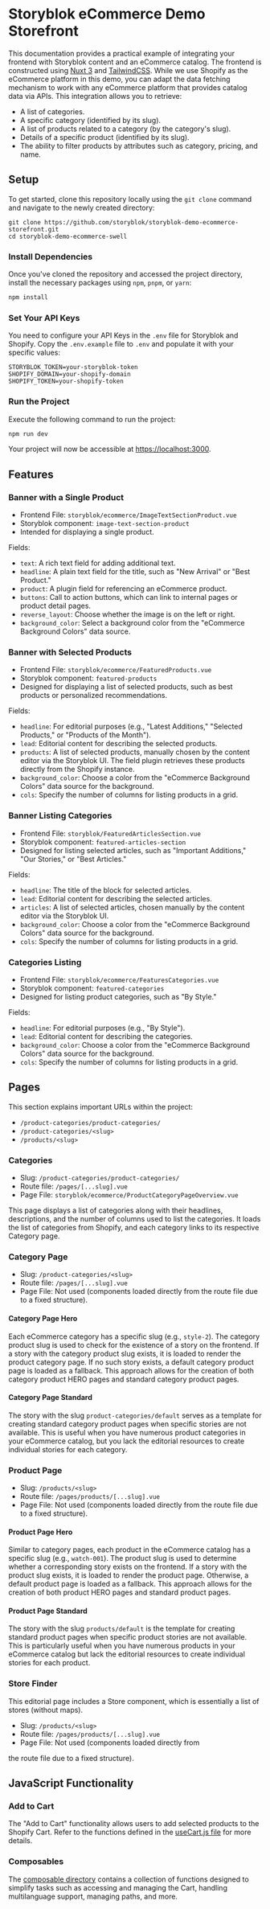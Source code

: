 # Storyblok eCommerce Demo Storefront

This documentation provides a practical example of integrating your frontend with Storyblok content and an eCommerce catalog. The frontend is constructed using [Nuxt 3](https://v3.nuxtjs.org/) and [TailwindCSS](https://tailwindcss.com/). While we use Shopify as the eCommerce platform in this demo, you can adapt the data fetching mechanism to work with any eCommerce platform that provides catalog data via APIs. This integration allows you to retrieve:

- A list of categories.
- A specific category (identified by its slug).
- A list of products related to a category (by the category's slug).
- Details of a specific product (identified by its slug).
- The ability to filter products by attributes such as category, pricing, and name.

## Setup

To get started, clone this repository locally using the `git clone` command and navigate to the newly created directory:

```shell
git clone https://github.com/storyblok/storyblok-demo-ecommerce-storefront.git
cd storyblok-demo-ecommerce-swell
```

### Install Dependencies

Once you've cloned the repository and accessed the project directory, install the necessary packages using `npm`, `pnpm`, or `yarn`:

```bash
npm install
```

### Set Your API Keys

You need to configure your API Keys in the `.env` file for Storyblok and Shopify. Copy the `.env.example` file to `.env` and populate it with your specific values:

```plaintext
STORYBLOK_TOKEN=your-storyblok-token
SHOPIFY_DOMAIN=your-shopify-domain
SHOPIFY_TOKEN=your-shopify-token
```

### Run the Project

Execute the following command to run the project:

```bash
npm run dev
```

Your project will now be accessible at [https://localhost:3000](https://localhost:3000).

## Features

### Banner with a Single Product

- Frontend File: `storyblok/ecommerce/ImageTextSectionProduct.vue`
- Storyblok component: `image-text-section-product`
- Intended for displaying a single product.

Fields:

- `text`: A rich text field for adding additional text.
- `headline`: A plain text field for the title, such as "New Arrival" or "Best Product."
- `product`: A plugin field for referencing an eCommerce product.
- `buttons`: Call to action buttons, which can link to internal pages or product detail pages.
- `reverse_layout`: Choose whether the image is on the left or right.
- `background_color`: Select a background color from the "eCommerce Background Colors" data source.

### Banner with Selected Products

- Frontend File: `storyblok/ecommerce/FeaturedProducts.vue`
- Storyblok component: `featured-products`
- Designed for displaying a list of selected products, such as best products or personalized recommendations.

Fields:

- `headline`: For editorial purposes (e.g., "Latest Additions," "Selected Products," or "Products of the Month").
- `lead`: Editorial content for describing the selected products.
- `products`: A list of selected products, manually chosen by the content editor via the Storyblok UI. The field plugin retrieves these products directly from the Shopify instance.
- `background_color`: Choose a color from the "eCommerce Background Colors" data source for the background.
- `cols`: Specify the number of columns for listing products in a grid.

### Banner Listing Categories

- Frontend File: `storyblok/FeaturedArticlesSection.vue`
- Storyblok component: `featured-articles-section`
- Designed for listing selected articles, such as "Important Additions," "Our Stories," or "Best Articles."

Fields:

- `headline`: The title of the block for selected articles.
- `lead`: Editorial content for describing the selected articles.
- `articles`: A list of selected articles, chosen manually by the content editor via the Storyblok UI.
- `background_color`: Choose a color from the "eCommerce Background Colors" data source for the background.
- `cols`: Specify the number of columns for listing products in a grid.

### Categories Listing

- Frontend File: `storyblok/ecommerce/FeaturesCategories.vue`
- Storyblok component: `featured-categories`
- Designed for listing product categories, such as "By Style."

Fields:

- `headline`: For editorial purposes (e.g., "By Style").
- `lead`: Editorial content for describing the categories.
- `background_color`: Choose a color from the "eCommerce Background Colors" data source for the background.
- `cols`: Specify the number of columns for listing products in a grid.

## Pages

This section explains important URLs within the project:

- `/product-categories/product-categories/`
- `/product-categories/<slug>`
- `/products/<slug>`

### Categories

- Slug: `/product-categories/product-categories/`
- Route file: `/pages/[...slug].vue`
- Page File: `storyblok/ecommerce/ProductCategoryPageOverview.vue`

This page displays a list of categories along with their headlines, descriptions, and the number of columns used to list the categories. It loads the list of categories from Shopify, and each category links to its respective Category page.

### Category Page

- Slug: `/product-categories/<slug>`
- Route file: `/pages/[...slug].vue`
- Page File: Not used (components loaded directly from the route file due to a fixed structure).

#### Category Page Hero

Each eCommerce category has a specific slug (e.g., `style-2`). The category product slug is used to check for the existence of a story on the frontend. If a story with the category product slug exists, it is loaded to render the product category page. If no such story exists, a default category product page is loaded as a fallback. This approach allows for the creation of both category product HERO pages and standard category product pages.

#### Category Page Standard

The story with the slug `product-categories/default` serves as a template for creating standard category product pages when specific stories are not available. This is useful when you have numerous product categories in your eCommerce catalog, but you lack the editorial resources to create individual stories for each category.

### Product Page

- Slug: `/products/<slug>`
- Route file: `/pages/products/[...slug].vue`
- Page File: Not used (components loaded directly from the route file due to a fixed structure).

#### Product Page Hero

Similar to category pages, each product in the eCommerce catalog has a specific slug (e.g., `watch-001`). The product slug is used to determine whether a corresponding story exists on the frontend. If a story with the product slug exists, it is loaded to render the product page. Otherwise, a default product page is loaded as a fallback. This approach allows for the creation of both product HERO pages and standard product pages.

#### Product Page Standard

The story with the slug `products/default` is the template for creating standard product pages when specific product stories are not available. This is particularly useful when you have numerous products in your eCommerce catalog but lack the editorial resources to create individual stories for each product.

### Store Finder

This editorial page includes a Store component, which is essentially a list of stores (without maps).

- Slug: `/products/<slug>`
- Route file: `/pages/products/[...slug].vue`
- Page File: Not used (components loaded directly from

the route file due to a fixed structure).

## JavaScript Functionality

### Add to Cart

The "Add to Cart" functionality allows users to add selected products to the Shopify Cart. Refer to the functions defined in the [useCart.js file](composables/ecommerce/useCart.js) for more details.

### Composables

The [composable directory](composables/ecommerce/) contains a collection of functions designed to simplify tasks such as accessing and managing the Cart, handling multilanguage support, managing paths, and more.
